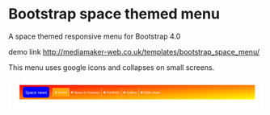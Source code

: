 # Bootstrap space themed menu
A space themed responsive menu for Bootstrap 4.0

demo link http://mediamaker-web.co.uk/templates/bootstrap_space_menu/

This menu uses google icons and collapses on small screens.

![Menu demo](https://github.com/geoffwhittaker/bootstrap-space-menu/blob/master/menu.png)
